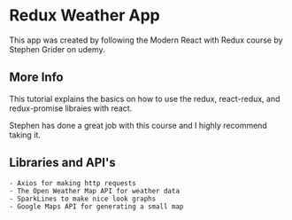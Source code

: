 # Redux Weather App 
This app was created by following the Modern React with Redux course by Stephen Grider on udemy.

## More Info
This tutorial explains the basics on how to use the redux, react-redux, and redux-promise libraies with react.

Stephen has done a great job with this course and I highly recommend taking it.

## Libraries and API's
	- Axios for making http requests
	- The Open Weather Map API for weather data
	- SparkLines to make nice look graphs
	- Google Maps API for generating a small map


